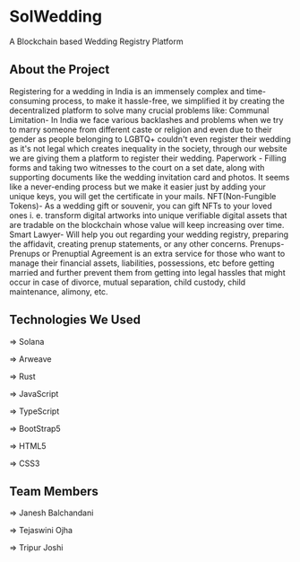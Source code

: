 # SolWedding

A Blockchain based Wedding Registry Platform

## About the Project

Registering for a wedding in India is an immensely complex and time-consuming process, to make it hassle-free, we simplified it by creating the decentralized  platform to solve many crucial problems like:
Communal Limitation- In India we face various backlashes and problems when we try to marry someone from different caste or religion and even due to their gender as  people belonging to LGBTQ+ couldn't even register their wedding as it's not legal which creates inequality in the society, through our website we are giving them a platform to register their wedding.
Paperwork - Filling forms and taking two witnesses to the court on a set date, along with supporting documents like the wedding invitation card and photos. It seems like a never-ending process but we make it easier just by adding your unique keys, you will get the certificate in your mails.
NFT(Non-Fungible Tokens)- As a wedding gift or souvenir, you can gift NFTs to your loved ones i. e. transform digital artworks into unique verifiable digital assets that are tradable on the blockchain whose value will keep increasing over time.  
Smart Lawyer- Will help you out regarding your wedding registry, preparing the affidavit, creating prenup statements, or any other concerns.
Prenups- Prenups or Prenuptial Agreement is an extra service for those who want to manage their financial assets, liabilities, possessions, etc before getting married and further prevent them from getting into legal hassles that might occur in case of divorce, mutual separation, child custody, child maintenance, alimony, etc. 

## Technologies We Used

=> Solana

=> Arweave

=> Rust

=> JavaScript

=> TypeScript

=> BootStrap5

=> HTML5

=> CSS3


## Team Members

=> Janesh Balchandani

=> Tejaswini Ojha

=> Tripur Joshi


